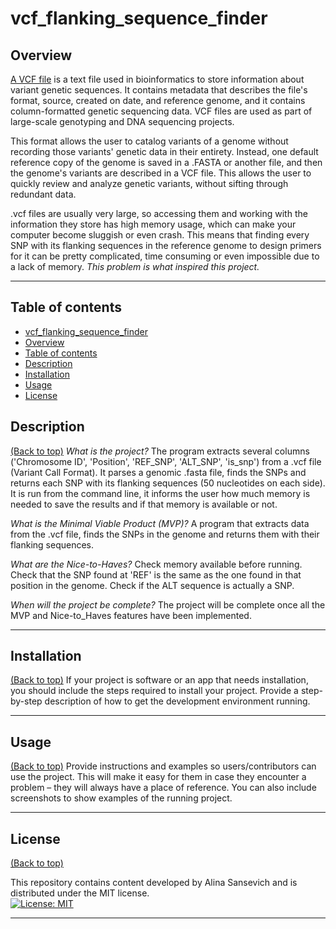 # vcf_flanking_sequence_finder

## Overview
[A VCF file][1] is a text file used in bioinformatics to store information about variant genetic sequences. It contains metadata that describes the file's format, source, created on date, and reference genome, and it contains column-formatted genetic sequencing data. VCF files are used as part of large-scale genotyping and DNA sequencing projects.

This format allows the user to catalog variants of a genome without recording those variants' genetic data in their entirety. Instead, one default reference copy of the genome is saved in a .FASTA or another file, and then the genome's variants are described in a VCF file. This allows the user to quickly review and analyze genetic variants, without sifting through redundant data.

.vcf files are usually very large, so accessing them and working with the information they store has high memory usage, which can make your computer become sluggish or even crash. This means that finding every SNP with its flanking sequences in the reference genome to design primers for it can be pretty complicated, time consuming or even impossible due to a lack of memory. _This problem is what inspired this project._ 

[1]: https://fileinfo.com/extension/vcf
***

## Table of contents
- [vcf_flanking_sequence_finder](#vcf_flanking_sequence_finder)
- [Overview](#overview)
- [Table of contents](#table-of-contents)
- [Description](#description)
- [Installation](#installation)
- [Usage](#usage)
- [License](#license)

## Description
[(Back to top)](#table-of-contents)
_What is the project?_ The program extracts several columns ('Chromosome ID', 'Position', 'REF_SNP', 'ALT_SNP', 'is_snp') from a .vcf file (Variant Call Format). It parses a genomic .fasta file, finds the SNPs and returns each SNP with its flanking sequences (50 nucleotides on each side). It is run from the command line, it informs the user how much memory is needed to save the results and if that memory is available or not.

_What is the Minimal Viable Product (MVP)?_ A program that extracts data from the .vcf file, finds the SNPs in the genome and returns them with their flanking sequences.

_What are the Nice-to-Haves?_ Check memory available before running. Check that the SNP found at 'REF' is the same as the one found in that position in the genome. Check if the ALT sequence is actually a SNP.

_When will the project be complete?_ The project will be complete once all the MVP and Nice-to_Haves features have been implemented.
***

## Installation
[(Back to top)](#table-of-contents)
If your project is software or an app that needs installation, you should include the steps required to install your project. Provide a step-by-step description of how to get the development environment running.
***

## Usage
[(Back to top)](#table-of-contents)
Provide instructions and examples so users/contributors can use the project. This will make it easy for them in case they encounter a problem – they will always have a place of reference.
You can also include screenshots to show examples of the running project.
***

## License
[(Back to top)](#table-of-contents)

This repository contains content developed by Alina Sansevich and is distributed under the MIT license.<br>
[![License: MIT](https://img.shields.io/badge/License-MIT-yellow.svg)](https://opensource.org/licenses/MIT)
***
